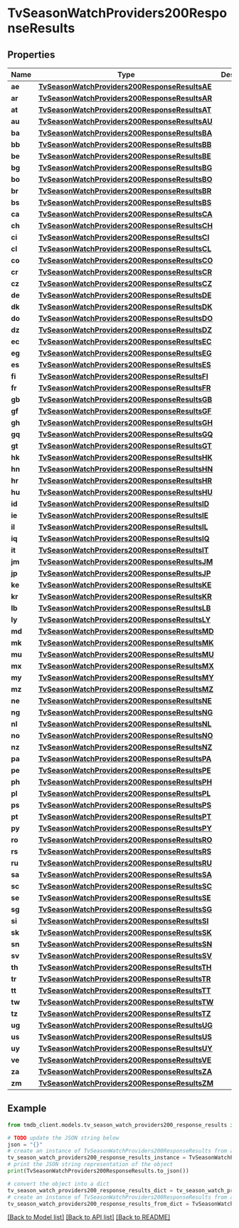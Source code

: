 # TvSeasonWatchProviders200ResponseResults


## Properties

Name | Type | Description | Notes
------------ | ------------- | ------------- | -------------
**ae** | [**TvSeasonWatchProviders200ResponseResultsAE**](TvSeasonWatchProviders200ResponseResultsAE.md) |  | [optional] 
**ar** | [**TvSeasonWatchProviders200ResponseResultsAR**](TvSeasonWatchProviders200ResponseResultsAR.md) |  | [optional] 
**at** | [**TvSeasonWatchProviders200ResponseResultsAT**](TvSeasonWatchProviders200ResponseResultsAT.md) |  | [optional] 
**au** | [**TvSeasonWatchProviders200ResponseResultsAU**](TvSeasonWatchProviders200ResponseResultsAU.md) |  | [optional] 
**ba** | [**TvSeasonWatchProviders200ResponseResultsBA**](TvSeasonWatchProviders200ResponseResultsBA.md) |  | [optional] 
**bb** | [**TvSeasonWatchProviders200ResponseResultsBB**](TvSeasonWatchProviders200ResponseResultsBB.md) |  | [optional] 
**be** | [**TvSeasonWatchProviders200ResponseResultsBE**](TvSeasonWatchProviders200ResponseResultsBE.md) |  | [optional] 
**bg** | [**TvSeasonWatchProviders200ResponseResultsBG**](TvSeasonWatchProviders200ResponseResultsBG.md) |  | [optional] 
**bo** | [**TvSeasonWatchProviders200ResponseResultsBO**](TvSeasonWatchProviders200ResponseResultsBO.md) |  | [optional] 
**br** | [**TvSeasonWatchProviders200ResponseResultsBR**](TvSeasonWatchProviders200ResponseResultsBR.md) |  | [optional] 
**bs** | [**TvSeasonWatchProviders200ResponseResultsBS**](TvSeasonWatchProviders200ResponseResultsBS.md) |  | [optional] 
**ca** | [**TvSeasonWatchProviders200ResponseResultsCA**](TvSeasonWatchProviders200ResponseResultsCA.md) |  | [optional] 
**ch** | [**TvSeasonWatchProviders200ResponseResultsCH**](TvSeasonWatchProviders200ResponseResultsCH.md) |  | [optional] 
**ci** | [**TvSeasonWatchProviders200ResponseResultsCI**](TvSeasonWatchProviders200ResponseResultsCI.md) |  | [optional] 
**cl** | [**TvSeasonWatchProviders200ResponseResultsCL**](TvSeasonWatchProviders200ResponseResultsCL.md) |  | [optional] 
**co** | [**TvSeasonWatchProviders200ResponseResultsCO**](TvSeasonWatchProviders200ResponseResultsCO.md) |  | [optional] 
**cr** | [**TvSeasonWatchProviders200ResponseResultsCR**](TvSeasonWatchProviders200ResponseResultsCR.md) |  | [optional] 
**cz** | [**TvSeasonWatchProviders200ResponseResultsCZ**](TvSeasonWatchProviders200ResponseResultsCZ.md) |  | [optional] 
**de** | [**TvSeasonWatchProviders200ResponseResultsDE**](TvSeasonWatchProviders200ResponseResultsDE.md) |  | [optional] 
**dk** | [**TvSeasonWatchProviders200ResponseResultsDK**](TvSeasonWatchProviders200ResponseResultsDK.md) |  | [optional] 
**do** | [**TvSeasonWatchProviders200ResponseResultsDO**](TvSeasonWatchProviders200ResponseResultsDO.md) |  | [optional] 
**dz** | [**TvSeasonWatchProviders200ResponseResultsDZ**](TvSeasonWatchProviders200ResponseResultsDZ.md) |  | [optional] 
**ec** | [**TvSeasonWatchProviders200ResponseResultsEC**](TvSeasonWatchProviders200ResponseResultsEC.md) |  | [optional] 
**eg** | [**TvSeasonWatchProviders200ResponseResultsEG**](TvSeasonWatchProviders200ResponseResultsEG.md) |  | [optional] 
**es** | [**TvSeasonWatchProviders200ResponseResultsES**](TvSeasonWatchProviders200ResponseResultsES.md) |  | [optional] 
**fi** | [**TvSeasonWatchProviders200ResponseResultsFI**](TvSeasonWatchProviders200ResponseResultsFI.md) |  | [optional] 
**fr** | [**TvSeasonWatchProviders200ResponseResultsFR**](TvSeasonWatchProviders200ResponseResultsFR.md) |  | [optional] 
**gb** | [**TvSeasonWatchProviders200ResponseResultsGB**](TvSeasonWatchProviders200ResponseResultsGB.md) |  | [optional] 
**gf** | [**TvSeasonWatchProviders200ResponseResultsGF**](TvSeasonWatchProviders200ResponseResultsGF.md) |  | [optional] 
**gh** | [**TvSeasonWatchProviders200ResponseResultsGH**](TvSeasonWatchProviders200ResponseResultsGH.md) |  | [optional] 
**gq** | [**TvSeasonWatchProviders200ResponseResultsGQ**](TvSeasonWatchProviders200ResponseResultsGQ.md) |  | [optional] 
**gt** | [**TvSeasonWatchProviders200ResponseResultsGT**](TvSeasonWatchProviders200ResponseResultsGT.md) |  | [optional] 
**hk** | [**TvSeasonWatchProviders200ResponseResultsHK**](TvSeasonWatchProviders200ResponseResultsHK.md) |  | [optional] 
**hn** | [**TvSeasonWatchProviders200ResponseResultsHN**](TvSeasonWatchProviders200ResponseResultsHN.md) |  | [optional] 
**hr** | [**TvSeasonWatchProviders200ResponseResultsHR**](TvSeasonWatchProviders200ResponseResultsHR.md) |  | [optional] 
**hu** | [**TvSeasonWatchProviders200ResponseResultsHU**](TvSeasonWatchProviders200ResponseResultsHU.md) |  | [optional] 
**id** | [**TvSeasonWatchProviders200ResponseResultsID**](TvSeasonWatchProviders200ResponseResultsID.md) |  | [optional] 
**ie** | [**TvSeasonWatchProviders200ResponseResultsIE**](TvSeasonWatchProviders200ResponseResultsIE.md) |  | [optional] 
**il** | [**TvSeasonWatchProviders200ResponseResultsIL**](TvSeasonWatchProviders200ResponseResultsIL.md) |  | [optional] 
**iq** | [**TvSeasonWatchProviders200ResponseResultsIQ**](TvSeasonWatchProviders200ResponseResultsIQ.md) |  | [optional] 
**it** | [**TvSeasonWatchProviders200ResponseResultsIT**](TvSeasonWatchProviders200ResponseResultsIT.md) |  | [optional] 
**jm** | [**TvSeasonWatchProviders200ResponseResultsJM**](TvSeasonWatchProviders200ResponseResultsJM.md) |  | [optional] 
**jp** | [**TvSeasonWatchProviders200ResponseResultsJP**](TvSeasonWatchProviders200ResponseResultsJP.md) |  | [optional] 
**ke** | [**TvSeasonWatchProviders200ResponseResultsKE**](TvSeasonWatchProviders200ResponseResultsKE.md) |  | [optional] 
**kr** | [**TvSeasonWatchProviders200ResponseResultsKR**](TvSeasonWatchProviders200ResponseResultsKR.md) |  | [optional] 
**lb** | [**TvSeasonWatchProviders200ResponseResultsLB**](TvSeasonWatchProviders200ResponseResultsLB.md) |  | [optional] 
**ly** | [**TvSeasonWatchProviders200ResponseResultsLY**](TvSeasonWatchProviders200ResponseResultsLY.md) |  | [optional] 
**md** | [**TvSeasonWatchProviders200ResponseResultsMD**](TvSeasonWatchProviders200ResponseResultsMD.md) |  | [optional] 
**mk** | [**TvSeasonWatchProviders200ResponseResultsMK**](TvSeasonWatchProviders200ResponseResultsMK.md) |  | [optional] 
**mu** | [**TvSeasonWatchProviders200ResponseResultsMU**](TvSeasonWatchProviders200ResponseResultsMU.md) |  | [optional] 
**mx** | [**TvSeasonWatchProviders200ResponseResultsMX**](TvSeasonWatchProviders200ResponseResultsMX.md) |  | [optional] 
**my** | [**TvSeasonWatchProviders200ResponseResultsMY**](TvSeasonWatchProviders200ResponseResultsMY.md) |  | [optional] 
**mz** | [**TvSeasonWatchProviders200ResponseResultsMZ**](TvSeasonWatchProviders200ResponseResultsMZ.md) |  | [optional] 
**ne** | [**TvSeasonWatchProviders200ResponseResultsNE**](TvSeasonWatchProviders200ResponseResultsNE.md) |  | [optional] 
**ng** | [**TvSeasonWatchProviders200ResponseResultsNG**](TvSeasonWatchProviders200ResponseResultsNG.md) |  | [optional] 
**nl** | [**TvSeasonWatchProviders200ResponseResultsNL**](TvSeasonWatchProviders200ResponseResultsNL.md) |  | [optional] 
**no** | [**TvSeasonWatchProviders200ResponseResultsNO**](TvSeasonWatchProviders200ResponseResultsNO.md) |  | [optional] 
**nz** | [**TvSeasonWatchProviders200ResponseResultsNZ**](TvSeasonWatchProviders200ResponseResultsNZ.md) |  | [optional] 
**pa** | [**TvSeasonWatchProviders200ResponseResultsPA**](TvSeasonWatchProviders200ResponseResultsPA.md) |  | [optional] 
**pe** | [**TvSeasonWatchProviders200ResponseResultsPE**](TvSeasonWatchProviders200ResponseResultsPE.md) |  | [optional] 
**ph** | [**TvSeasonWatchProviders200ResponseResultsPH**](TvSeasonWatchProviders200ResponseResultsPH.md) |  | [optional] 
**pl** | [**TvSeasonWatchProviders200ResponseResultsPL**](TvSeasonWatchProviders200ResponseResultsPL.md) |  | [optional] 
**ps** | [**TvSeasonWatchProviders200ResponseResultsPS**](TvSeasonWatchProviders200ResponseResultsPS.md) |  | [optional] 
**pt** | [**TvSeasonWatchProviders200ResponseResultsPT**](TvSeasonWatchProviders200ResponseResultsPT.md) |  | [optional] 
**py** | [**TvSeasonWatchProviders200ResponseResultsPY**](TvSeasonWatchProviders200ResponseResultsPY.md) |  | [optional] 
**ro** | [**TvSeasonWatchProviders200ResponseResultsRO**](TvSeasonWatchProviders200ResponseResultsRO.md) |  | [optional] 
**rs** | [**TvSeasonWatchProviders200ResponseResultsRS**](TvSeasonWatchProviders200ResponseResultsRS.md) |  | [optional] 
**ru** | [**TvSeasonWatchProviders200ResponseResultsRU**](TvSeasonWatchProviders200ResponseResultsRU.md) |  | [optional] 
**sa** | [**TvSeasonWatchProviders200ResponseResultsSA**](TvSeasonWatchProviders200ResponseResultsSA.md) |  | [optional] 
**sc** | [**TvSeasonWatchProviders200ResponseResultsSC**](TvSeasonWatchProviders200ResponseResultsSC.md) |  | [optional] 
**se** | [**TvSeasonWatchProviders200ResponseResultsSE**](TvSeasonWatchProviders200ResponseResultsSE.md) |  | [optional] 
**sg** | [**TvSeasonWatchProviders200ResponseResultsSG**](TvSeasonWatchProviders200ResponseResultsSG.md) |  | [optional] 
**si** | [**TvSeasonWatchProviders200ResponseResultsSI**](TvSeasonWatchProviders200ResponseResultsSI.md) |  | [optional] 
**sk** | [**TvSeasonWatchProviders200ResponseResultsSK**](TvSeasonWatchProviders200ResponseResultsSK.md) |  | [optional] 
**sn** | [**TvSeasonWatchProviders200ResponseResultsSN**](TvSeasonWatchProviders200ResponseResultsSN.md) |  | [optional] 
**sv** | [**TvSeasonWatchProviders200ResponseResultsSV**](TvSeasonWatchProviders200ResponseResultsSV.md) |  | [optional] 
**th** | [**TvSeasonWatchProviders200ResponseResultsTH**](TvSeasonWatchProviders200ResponseResultsTH.md) |  | [optional] 
**tr** | [**TvSeasonWatchProviders200ResponseResultsTR**](TvSeasonWatchProviders200ResponseResultsTR.md) |  | [optional] 
**tt** | [**TvSeasonWatchProviders200ResponseResultsTT**](TvSeasonWatchProviders200ResponseResultsTT.md) |  | [optional] 
**tw** | [**TvSeasonWatchProviders200ResponseResultsTW**](TvSeasonWatchProviders200ResponseResultsTW.md) |  | [optional] 
**tz** | [**TvSeasonWatchProviders200ResponseResultsTZ**](TvSeasonWatchProviders200ResponseResultsTZ.md) |  | [optional] 
**ug** | [**TvSeasonWatchProviders200ResponseResultsUG**](TvSeasonWatchProviders200ResponseResultsUG.md) |  | [optional] 
**us** | [**TvSeasonWatchProviders200ResponseResultsUS**](TvSeasonWatchProviders200ResponseResultsUS.md) |  | [optional] 
**uy** | [**TvSeasonWatchProviders200ResponseResultsUY**](TvSeasonWatchProviders200ResponseResultsUY.md) |  | [optional] 
**ve** | [**TvSeasonWatchProviders200ResponseResultsVE**](TvSeasonWatchProviders200ResponseResultsVE.md) |  | [optional] 
**za** | [**TvSeasonWatchProviders200ResponseResultsZA**](TvSeasonWatchProviders200ResponseResultsZA.md) |  | [optional] 
**zm** | [**TvSeasonWatchProviders200ResponseResultsZM**](TvSeasonWatchProviders200ResponseResultsZM.md) |  | [optional] 

## Example

```python
from tmdb_client.models.tv_season_watch_providers200_response_results import TvSeasonWatchProviders200ResponseResults

# TODO update the JSON string below
json = "{}"
# create an instance of TvSeasonWatchProviders200ResponseResults from a JSON string
tv_season_watch_providers200_response_results_instance = TvSeasonWatchProviders200ResponseResults.from_json(json)
# print the JSON string representation of the object
print(TvSeasonWatchProviders200ResponseResults.to_json())

# convert the object into a dict
tv_season_watch_providers200_response_results_dict = tv_season_watch_providers200_response_results_instance.to_dict()
# create an instance of TvSeasonWatchProviders200ResponseResults from a dict
tv_season_watch_providers200_response_results_from_dict = TvSeasonWatchProviders200ResponseResults.from_dict(tv_season_watch_providers200_response_results_dict)
```
[[Back to Model list]](../README.md#documentation-for-models) [[Back to API list]](../README.md#documentation-for-api-endpoints) [[Back to README]](../README.md)


